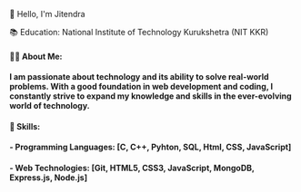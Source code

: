  👋 Hello, I'm Jitendra

  📚 Education: National Institute of Technology Kurukshetra (NIT KKR)


#### 👨‍💻 About Me:
#### I am passionate about technology and its ability to solve real-world problems. With a good foundation in web development and coding, I constantly strive to expand my knowledge and skills in the ever-evolving world of technology.
#### 🔧 Skills:
#### - Programming Languages: [C, C++, Pyhton, SQL, Html, CSS, JavaScript]
#### - Web Technologies: [Git, HTML5, CSS3, JavaScript, MongoDB, Express.js, Node.js]
